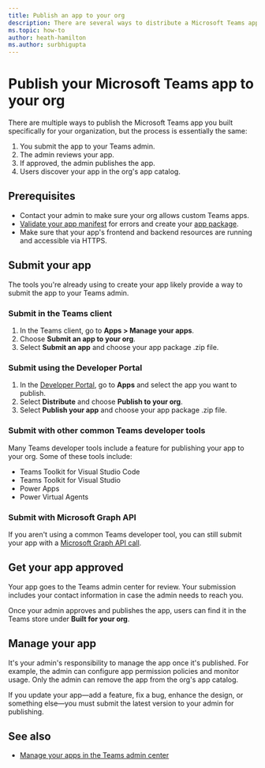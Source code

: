 ```yaml
---
title: Publish an app to your org
description: There are several ways to distribute a Microsoft Teams app you built specifically for your org.
ms.topic: how-to
author: heath-hamilton
ms.author: surbhigupta
---
```


# Publish your Microsoft Teams app to your org

There are multiple ways to publish the Microsoft Teams app you built specifically for your organization, but the process is essentially the same:

1. You submit the app to your Teams admin.
1. The admin reviews your app.
1. If approved, the admin publishes the app.
1. Users discover your app in the org's app catalog.

## Prerequisites

* Contact your admin to make sure your org allows custom Teams apps.
* [Validate your app manifest](https://dev.teams.microsoft.com/appvalidation.html) for errors and create your [app package](~/concepts/build-and-test/apps-package.md).
* Make sure that your app's frontend and backend resources are running and accessible via HTTPS.

## Submit your app

The tools you're already using to create your app likely provide a way to submit the app to your Teams admin.

### Submit in the Teams client

1. In the Teams client, go to **Apps > Manage your apps**.
1. Choose **Submit an app to your org**.
1. Select **Submit an app** and choose your app package .zip file.

### Submit using the Developer Portal

1. In the [Developer Portal](https://dev.teams.microsoft.com), go to **Apps** and select the app you want to publish.
1. Select **Distribute** and choose **Publish to your org**.
1. Select **Publish your app** and choose your app package .zip file.

### Submit with other common Teams developer tools

Many Teams developer tools include a feature for publishing your app to your org. Some of these tools include:

* Teams Toolkit for Visual Studio Code
* Teams Toolkit for Visual Studio
* Power Apps
* Power Virtual Agents

### Submit with Microsoft Graph API

If you aren't using a common Teams developer tool, you can still submit your app with a [Microsoft Graph API call](/graph/api/teamsapp-publish).

## Get your app approved

Your app goes to the Teams admin center for review. Your submission includes your contact information in case the admin needs to reach you.

Once your admin approves and publishes the app, users can find it in the Teams store under **Built for your org**.

## Manage your app

It's your admin's responsibility to manage the app once it's published. For example, the admin can configure app permission policies and monitor usage. Only the admin can remove the app from the org's app catalog.

If you update your app&#8212;add a feature, fix a bug, enhance the design, or something else&#8212;you must submit the latest version to your admin for publishing.

## See also

* [Manage your apps in the Teams admin center](/microsoftteams/manage-apps)

